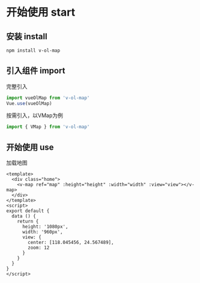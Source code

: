 # 开始使用 start

## 安装 install

```bash
npm install v-ol-map
```

## 引入组件 import

完整引入

```javascript
import vueOlMap from 'v-ol-map'
Vue.use(vueOlMap)
```

按需引入，以VMap为例

```javascript
import { VMap } from 'v-ol-map'
```

## 开始使用 use

加载地图

```vue
<template>
  <div class="home">
    <v-map ref="map" :height="height" :width="width" :view="view"></v-map>
  </div>
</template>
<script>
export default {
  data () {
    return {
      height: '1080px',
      width: '960px',
      view: {
        center: [118.045456, 24.567489],
        zoom: 12
      }
    }
  }
}
</script>
```
